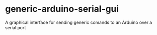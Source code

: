 generic-arduino-serial-gui
==========================

A  graphical interface for sending generic comands to an Arduino over a serial port